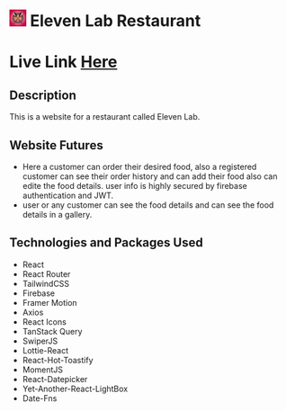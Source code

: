# <img width="30px" src="/public/logo.jpeg"/> Eleven Lab Restaurant 

# Live Link [ Here ](https://eleven-lab-restaurant.netlify.app/)

## Description
This is a website for a restaurant called Eleven Lab.

## Website Futures
- Here a customer can order their desired food, also a registered customer can see their order history and can add their food also can edite the food details. user info is highly secured by firebase authentication and JWT.
- user or any customer can see the food details and can see the food details in a gallery.


## Technologies and Packages Used
- React
- React Router
- TailwindCSS
- Firebase
- Framer Motion
- Axios
- React Icons
- TanStack Query
- SwiperJS
- Lottie-React
- React-Hot-Toastify
- MomentJS
- React-Datepicker
- Yet-Another-React-LightBox
- Date-Fns
